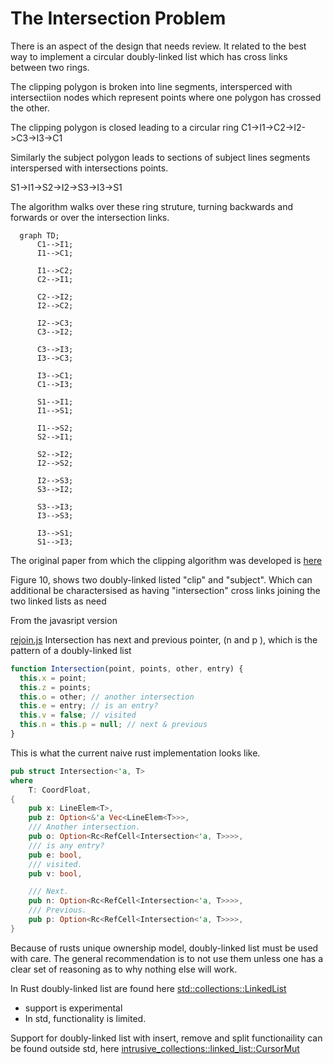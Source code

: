 # The Intersection Problem

There is an aspect of the design that needs review. It related to the best way to implement a circular doubly-linked list which has cross links between two rings.

The clipping polygon is broken into line segments, intersperced with intersectiion nodes
which represent points where one polygon has crossed the other.

The clipping polygon is closed leading to a circular ring  C1->I1->C2->I2->C3->I3->C1

Similarly the subject polygon leads to sections of subject lines segments interspersed with intersections points.

S1->I1->S2->I2->S3->I3->S1

The algorithm walks over these ring struture, turning backwards and forwards or over the intersection links.


```mermaid
  graph TD;
      C1-->I1;
      I1-->C1;

      I1-->C2;
      C2-->I1;

      C2-->I2;
      I2-->C2;

      I2-->C3;
      C3-->I2;

      C3-->I3;
      I3-->C3;

      I3-->C1;
      C1-->I3;

      S1-->I1;
      I1-->S1;

      I1-->S2;
      S2-->I1;

      S2-->I2;
      I2-->S2;

      I2-->S3;
      S3-->I2;

      S3-->I3;
      I3-->S3;

      I3-->S1;
      S1-->I3;
```


The original paper from which the clipping algorithm was developed is
[here](https://www.inf.usi.ch/hormann/papers/Greiner.1998.ECO.pdf )

Figure 10, shows two doubly-linked listed "clip" and "subject". Which can additional be charactersised as having "intersection" cross links joining the two linked lists as need

From the javasript version

[rejoin.js](https://github.com/d3/d3-geo/blob/main/src/clip/rejoin.js) Intersection has next and previous pointer, (n and p ), which is the pattern of a doubly-linked list

```js
function Intersection(point, points, other, entry) {
  this.x = point;
  this.z = points;
  this.o = other; // another intersection
  this.e = entry; // is an entry?
  this.v = false; // visited
  this.n = this.p = null; // next & previous
}
```

This is what the current naive rust implementation looks like.

```rust
pub struct Intersection<'a, T>
where
    T: CoordFloat,
{
    pub x: LineElem<T>,
    pub z: Option<&'a Vec<LineElem<T>>>,
    /// Another intersection.
    pub o: Option<Rc<RefCell<Intersection<'a, T>>>>,
    /// is any entry?
    pub e: bool,
    /// visited.
    pub v: bool,

    /// Next.
    pub n: Option<Rc<RefCell<Intersection<'a, T>>>>,
    /// Previous.
    pub p: Option<Rc<RefCell<Intersection<'a, T>>>>,
}
```

Because of rusts unique ownership model, doubly-linked list must be used with care. The general recommendation is to not use them unless one has a clear set of reasoning as to why nothing else will work.

In Rust doubly-linked list are found here [std::collections::LinkedList](https://doc.rust-lang.org/std/collections/struct.LinkedList.html)

* support is experimental
* In std, functionality is limited.

 Support for doubly-linked list with insert, remove and split functionaility
 can be found outside std, here [intrusive_collections::linked_list::CursorMut](intrusive_collections::linked_list::CursorMut)
